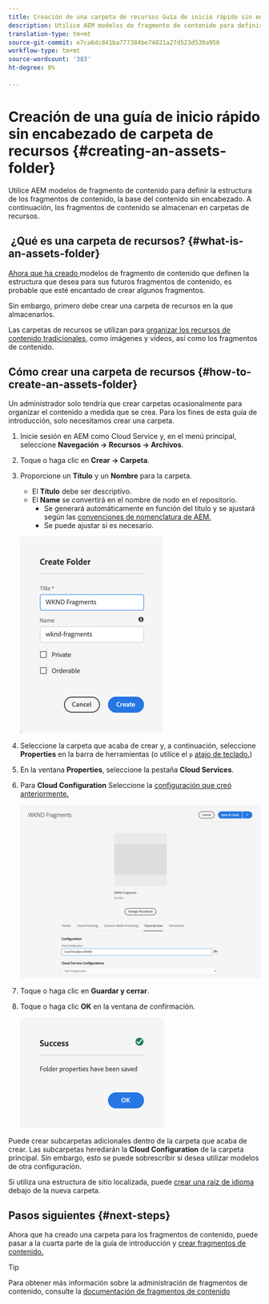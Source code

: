 ```yaml
---
title: Creación de una carpeta de recursos Guía de inicio rápido sin encabezado
description: Utilice AEM modelos de fragmento de contenido para definir la estructura de los fragmentos de contenido, la base del contenido sin encabezado.
translation-type: tm+mt
source-git-commit: e7ca6dc841ba777384be74021a27d523d530a956
workflow-type: tm+mt
source-wordcount: '383'
ht-degree: 0%

---
```



# Creación de una guía de inicio rápido sin encabezado de carpeta de recursos {#creating-an-assets-folder}

Utilice AEM modelos de fragmento de contenido para definir la estructura de los fragmentos de contenido, la base del contenido sin encabezado. A continuación, los fragmentos de contenido se almacenan en carpetas de recursos.

##  ¿Qué es una carpeta de recursos? {#what-is-an-assets-folder}

[Ahora que ha creado ](create-content-model.md) modelos de fragmento de contenido que definen la estructura que desea para sus futuros fragmentos de contenido, es probable que esté encantado de crear algunos fragmentos.

Sin embargo, primero debe crear una carpeta de recursos en la que almacenarlos.

Las carpetas de recursos se utilizan para [organizar los recursos de contenido tradicionales](/help/assets/manage-digital-assets.md), como imágenes y vídeos, así como los fragmentos de contenido.

## Cómo crear una carpeta de recursos {#how-to-create-an-assets-folder}

Un administrador solo tendría que crear carpetas ocasionalmente para organizar el contenido a medida que se crea. Para los fines de esta guía de introducción, solo necesitamos crear una carpeta.

1. Inicie sesión en AEM como Cloud Service y, en el menú principal, seleccione **Navegación -> Recursos -> Archivos**.
1. Toque o haga clic en **Crear -> Carpeta**.
1. Proporcione un **Título** y un **Nombre** para la carpeta.
   * El **Título** debe ser descriptivo.
   * El **Name** se convertirá en el nombre de nodo en el repositorio.
      * Se generará automáticamente en función del título y se ajustará según las [convenciones de nomenclatura de AEM.](/help/implementing/developing/introduction/naming-conventions.md)
      * Se puede ajustar si es necesario.

   ![Crear carpeta](../assets/assets-folder-create.png)
1. Seleccione la carpeta que acaba de crear y, a continuación, seleccione **Properties** en la barra de herramientas (o utilice el `p` [atajo de teclado.](/help/sites-cloud/authoring/getting-started/keyboard-shortcuts.md))
1. En la ventana **Properties**, seleccione la pestaña **Cloud Services**.
1. Para **Cloud Configuration** Seleccione la [configuración que creó anteriormente.](create-configuration.md)

   ![Configurar la carpeta de recursos](../assets/assets-folder-configure.png)
1. Toque o haga clic en **Guardar y cerrar**.
1. Toque o haga clic **OK** en la ventana de confirmación.

   ![Ventana de confirmación](../assets/assets-folder-confirmation.png)

Puede crear subcarpetas adicionales dentro de la carpeta que acaba de crear. Las subcarpetas heredarán la **Cloud Configuration** de la carpeta principal. Sin embargo, esto se puede sobrescribir si desea utilizar modelos de otra configuración.

Si utiliza una estructura de sitio localizada, puede [crear una raíz de idioma](/help/assets/translate-assets.md) debajo de la nueva carpeta.

## Pasos siguientes {#next-steps}

Ahora que ha creado una carpeta para los fragmentos de contenido, puede pasar a la cuarta parte de la guía de introducción y [crear fragmentos de contenido.](create-content-fragment.md)

>[!TIP]
>
>Para obtener más información sobre la administración de fragmentos de contenido, consulte la [documentación de fragmentos de contenido](/help/assets/content-fragments/content-fragments.md)
